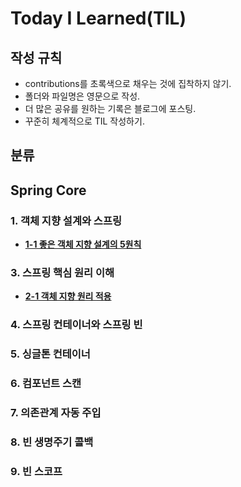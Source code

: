 # Today I Learned(TIL)

## 작성 규칙
- contributions를 초록색으로 채우는 것에 집착하지 않기.
- 폴더와 파일명은 영문으로 작성.
- 더 많은 공유를 원하는 기록은 블로그에 포스팅.
- 꾸준히 체계적으로 TIL 작성하기. 

## 분류

## Spring Core

### 1. 객체 지향 설계와 스프링
 - [**1-1 좋은 객체 지향 설계의 5원칙**](https://github.com/YeongJae0114/TIL/blob/main/Spring-Core/Spring-Core_1-1.md)

### 3. 스프링 핵심 원리 이해 
 - [**2-1 객체 지향 원리 적용**](https://github.com/YeongJae0114/TIL/blob/main/Spring-Core/Spring-Core_2-1.md)

### 4. 스프링 컨테이너와 스프링 빈

### 5. 싱글톤 컨테이너

### 6. 컴포넌트 스캔

### 7. 의존관계 자동 주입

### 8. 빈 생명주기 콜백

### 9. 빈 스코프
